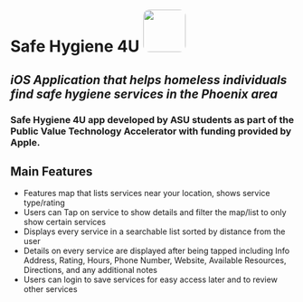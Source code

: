 # Safe Hygiene 4U <img src="Screenshots/Icon.png" width="75" height ="75" style="border-radius:15%">  
## _iOS Application that helps homeless individuals find safe hygiene services in the Phoenix area_
### Safe Hygiene 4U app developed by ASU students as part of the Public Value Technology Accelerator with funding provided by Apple.

## Main Features
- Features map that lists services near your location, shows service type/rating
- Users can Tap on service to show details and filter the map/list to only show certain services
- Displays every service in a searchable list sorted by distance from the user
- Details on every service are displayed after being tapped including Info Address, Rating, Hours, Phone Number, Website, Available Resources, Directions, and any additional notes
- Users can login to save services for easy access later and to review other services 

